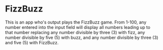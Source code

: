 FizzBuzz
========

This is an app who's output plays the FizzBuzz game. From 1-100, any number entered into the input field will display all numbers 
leading up to that number replacing any number divisible by three (3) with fizz, any number divisible by five (5) with
buzz, and any number divisible by three (3) and five (5) with FizzBuzz. 
